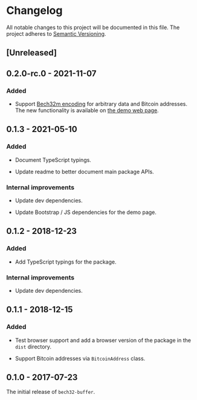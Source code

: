 # Changelog

All notable changes to this project will be documented in this file.
The project adheres to [Semantic Versioning](http://semver.org/spec/v2.0.0.html).

## [Unreleased]

## 0.2.0-rc.0 - 2021-11-07

### Added

- Support [Bech32m encoding] for arbitrary data and Bitcoin addresses.
  The new functionality is available on [the demo web page](https://slowli.github.io/bech32-buffer/).

## 0.1.3 - 2021-05-10

### Added

- Document TypeScript typings.

- Update readme to better document main package APIs.

### Internal improvements

- Update dev dependencies.

- Update Bootstrap / JS dependencies for the demo page.

## 0.1.2 - 2018-12-23

### Added

- Add TypeScript typings for the package.

### Internal improvements

- Update dev dependencies.

## 0.1.1 - 2018-12-15

### Added

- Test browser support and add a browser version of the package in the `dist` directory.

- Support Bitcoin addresses via `BitcoinAddress` class.

## 0.1.0 - 2017-07-23

The initial release of `bech32-buffer`.

[Bech32m encoding]: https://github.com/bitcoin/bips/blob/master/bip-0350.mediawiki
